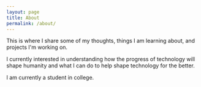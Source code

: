 ```yaml
---
layout: page
title: About
permalink: /about/
---
```


This is where I share some of my thoughts, things I am learning about, and projects I'm working on. 

I currently interested in understanding how the progress of technology will shape humanity and what I can do to help shape technology for the better. 

I am currently a student in college. 